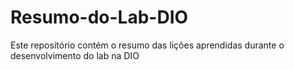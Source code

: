 # Resumo-do-Lab-DIO
Este repositório contém o resumo das lições aprendidas durante o desenvolvimento do lab na DIO
